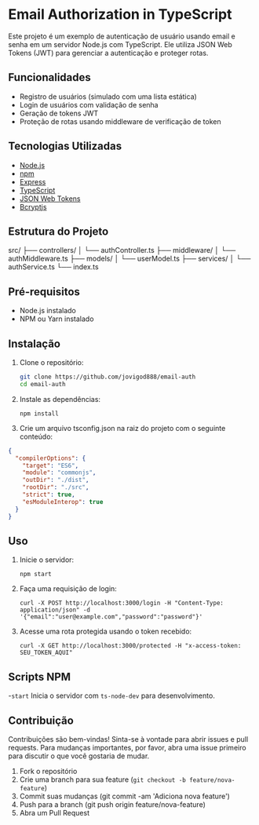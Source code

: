 # Email Authorization in TypeScript

Este projeto é um exemplo de autenticação de usuário usando email e senha em um servidor Node.js com TypeScript. Ele utiliza JSON Web Tokens (JWT) para gerenciar a autenticação e proteger rotas.

## Funcionalidades

- Registro de usuários (simulado com uma lista estática)
- Login de usuários com validação de senha
- Geração de tokens JWT
- Proteção de rotas usando middleware de verificação de token

## Tecnologias Utilizadas

- [Node.js](https://nodejs.org/en)
- [npm](https://docs.npmjs.com/downloading-and-installing-node-js-and-npm)
- [Express](https://expressjs.com/pt-br/)
- [TypeScript](https://www.typescriptlang.org/download/)
- [JSON Web Tokens](https://jwt.io/)
- [Bcryptjs](https://www.npmjs.com/package/bcrypt)

## Estrutura do Projeto
src/
├── controllers/
│ └── authController.ts
├── middleware/
│ └── authMiddleware.ts
├── models/
│ └── userModel.ts
├── services/
│ └── authService.ts
└── index.ts

## Pré-requisitos

- Node.js instalado 
- NPM ou Yarn instalado

## Instalação

1. Clone o repositório:
   ```bash
   git clone https://github.com/jovigod888/email-auth
   cd email-auth

2. Instale as dependências:
   ```
   npm install
   ```

4. Crie um arquivo tsconfig.json na raiz do projeto com o seguinte conteúdo:
```json
{
  "compilerOptions": {
    "target": "ES6",
    "module": "commonjs",
    "outDir": "./dist",
    "rootDir": "./src",
    "strict": true,
    "esModuleInterop": true
  }
}
```
## Uso
1. Inicie o servidor:
   ```terminal
   npm start
2. Faça uma requisição de login:
   ```terminal
   curl -X POST http://localhost:3000/login -H "Content-Type: application/json" -d '{"email":"user@example.com","password":"password"}'
3. Acesse uma rota protegida usando o token recebido:
   ```terminal
   curl -X GET http://localhost:3000/protected -H "x-access-token: SEU_TOKEN_AQUI"

## Scripts NPM
-`start` Inicia o servidor com `ts-node-dev` para desenvolvimento.

## Contribuição
Contribuições são bem-vindas! Sinta-se à vontade para abrir issues e pull requests. Para mudanças importantes, por favor, abra uma issue primeiro para discutir o que você gostaria de mudar.

1. Fork o repositório
2. Crie uma branch para sua feature (`git checkout -b feature/nova-feature`)
3. Commit suas mudanças (git commit -am 'Adiciona nova feature')
4. Push para a branch (git push origin feature/nova-feature)
5. Abra um Pull Request
